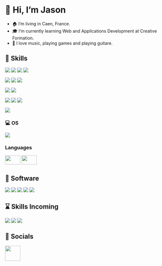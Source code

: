 # 👋 Hi, I’m Jason
- 🏠 I’m living in Caen, France.
- 🎓 I’m currently learning Web and Applications Development at Creative Formation.
- 💜 I love music, playing games and playing guitare. 

## 🔧 Skills
<img src="https://img.shields.io/badge/HTML5-E34F26?style=for-the-badge&logo=html5&logoColor=white" /> <img src="https://img.shields.io/badge/CSS3-1572B6?style=for-the-badge&logo=css3&logoColor=white" /> <img src="https://img.shields.io/badge/Bootstrap-563D7C?style=for-the-badge&logo=bootstrap&logoColor=white" /> <img src="https://img.shields.io/badge/Sass-CC6699?style=for-the-badge&logo=sass&logoColor=white" />

<img src="https://img.shields.io/badge/JavaScript-323330?style=for-the-badge&logo=javascript&logoColor=F7DF1E" /> <img src="https://img.shields.io/badge/Node%20js-339933?style=for-the-badge&logo=nodedotjs&logoColor=white" /> <img src="https://img.shields.io/badge/React-20232A?style=for-the-badge&logo=react&logoColor=61DAFB" />

<img src="https://img.shields.io/badge/MySQL-005C84?style=for-the-badge&logo=mysql&logoColor=white" /> <img src="https://img.shields.io/badge/MariaDB-003545?style=for-the-badge&logo=mariadb&logoColor=white" />

<img src="https://img.shields.io/badge/PHP-777BB4?style=for-the-badge&logo=php&logoColor=white" /> <img src="https://img.shields.io/badge/Laravel-FF2D20?style=for-the-badge&logo=laravel&logoColor=white"/> <img src="https://img.shields.io/badge/Composer-885630?style=for-the-badge&logo=Composer&logoColor=white" />

<img src="https://img.shields.io/badge/Wordpress-21759B?style=for-the-badge&logo=wordpress&logoColor=white" />

### 💻 OS

<img src="https://img.shields.io/badge/Windows-0078D6?style=for-the-badge&logo=windows&logoColor=white" />

### Languages

<img src="https://upload.wikimedia.org/wikipedia/commons/thumb/9/93/Flag_of_France_%281794%E2%80%931815%2C_1830%E2%80%931974%29.svg/langfr-225px-Flag_of_France_%281794%E2%80%931815%2C_1830%E2%80%931974%29.svg.png" style="width: 50px; height: 30px;"/> <img src="https://upload.wikimedia.org/wikipedia/commons/thumb/8/83/Flag_of_the_United_Kingdom_%283-5%29.svg/langfr-225px-Flag_of_the_United_Kingdom_%283-5%29.svg.png" style="width: 50px; height: 30px;"/>


## 💾 Software

<img src="https://img.shields.io/badge/VSCode-0078D4?style=for-the-badge&logo=visual%20studio%20code&logoColor=white" /> <img src="https://img.shields.io/badge/GIT-E44C30?style=for-the-badge&logo=git&logoColor=white" /> <img src="https://img.shields.io/badge/GitHub-100000?style=for-the-badge&logo=github&logoColor=white" /> <img src="https://img.shields.io/badge/Figma-F24E1E?style=for-the-badge&logo=figma&logoColor=white" /> <img src="https://img.shields.io/badge/Canva-%2300C4CC.svg?&style=for-the-badge&logo=Canva&logoColor=white" />

## ⌛ Skills Incoming

<img src="https://img.shields.io/badge/Docker-2CA5E0?style=for-the-badge&logo=docker&logoColor=white" /> <img src="https://img.shields.io/badge/C%23-239120?style=for-the-badge&logo=c-sharp&logoColor=white" /> <img src="https://img.shields.io/badge/MongoDB-4EA94B?style=for-the-badge&logo=mongodb&logoColor=white" />

## 👥 Socials
<a href="https://www.linkedin.com/in/jason-vauquelin/" target="_blank">
  <img src="https://upload.wikimedia.org/wikipedia/commons/thumb/8/81/LinkedIn_icon.svg/2048px-LinkedIn_icon.svg.png" style="width: 50px; height: 50px;"/>
</a>
